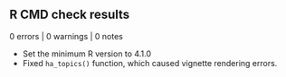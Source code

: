 ## R CMD check results

0 errors | 0 warnings | 0 notes

* Set the minimum R version to 4.1.0
* Fixed `ha_topics()` function, which caused vignette rendering errors.